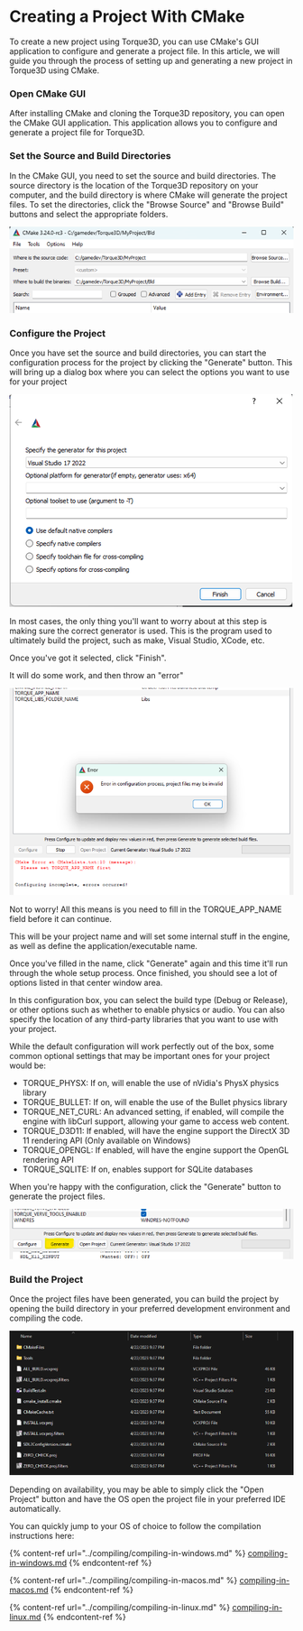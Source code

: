 # Creating a Project With CMake

To create a new project using Torque3D, you can use CMake's GUI application to configure and generate a project file. In this article, we will guide you through the process of setting up and generating a new project in Torque3D using CMake.

### Open CMake GUI

After installing CMake and cloning the Torque3D repository, you can open the CMake GUI application. This application allows you to configure and generate a project file for Torque3D.

### Set the Source and Build Directories

In the CMake GUI, you need to set the source and build directories. The source directory is the location of the Torque3D repository on your computer, and the build directory is where CMake will generate the project files. To set the directories, click the "Browse Source" and "Browse Build" buttons and select the appropriate folders.

<img src="../../../.gitbook/assets/image (4).png" alt="" data-size="original">

### Configure the Project

Once you have set the source and build directories, you can start the configuration process for the project by clicking the "Generate" button. This will bring up a dialog box where you can select the options you want to use for your project

![](<../../../.gitbook/assets/image (7).png>)

In most cases, the only thing you'll want to worry about at this step is making sure the correct generator is used. This is the program used to ultimately build the project, such as make, Visual Studio, XCode, etc.

Once you've got it selected, click "Finish".

It will do some work, and then throw an "error"

![](<../../../.gitbook/assets/image (35).png>)

Not to worry! All this means is you need to fill in the TORQUE\_APP\_NAME field before it can continue.

This will be your project name and will set some internal stuff in the engine, as well as define the application/executable name.

Once you've filled in the name, click "Generate" again and this time it'll run through the whole setup process. Once finished, you should see a lot of options listed in that center window area.

In this configuration box, you can select the build type (Debug or Release), or other options such as whether to enable physics or audio. You can also specify the location of any third-party libraries that you want to use with your project.

While the default configuration will work perfectly out of the box, some common optional settings that may be important ones for your project would be:

* TORQUE\_PHYSX: If on, will enable the use of nVidia's PhysX physics library
* TORQUE\_BULLET: If on, will enable the use of the Bullet physics library
* TORQUE\_NET\_CURL: An advanced setting, if enabled, will compile the engine with libCurl support, allowing your game to access web content.&#x20;
* TORQUE\_D3D11: If enabled, will have the engine support the DirectX 3D 11 rendering API (Only available on Windows)
* TORQUE\_OPENGL: If enabled, will have the engine support the OpenGL rendering API
* TORQUE\_SQLITE: If on, enables support for SQLite databases

When you're happy with the configuration, click the "Generate" button to generate the project files.

![](<../../../.gitbook/assets/image (33).png>)

### Build the Project

Once the project files have been generated, you can build the project by opening the build directory in your preferred development environment and compiling the code.&#x20;

![](<../../../.gitbook/assets/image (9).png>)

Depending on availability, you may be able to simply click the "Open Project" button and have the OS open the project file in your preferred IDE automatically.

You can quickly jump to your OS of choice to follow the compilation instructions here:

{% content-ref url="../compiling/compiling-in-windows.md" %}
[compiling-in-windows.md](../compiling/compiling-in-windows.md)
{% endcontent-ref %}

{% content-ref url="../compiling/compiling-in-macos.md" %}
[compiling-in-macos.md](../compiling/compiling-in-macos.md)
{% endcontent-ref %}

{% content-ref url="../compiling/compiling-in-linux.md" %}
[compiling-in-linux.md](../compiling/compiling-in-linux.md)
{% endcontent-ref %}
